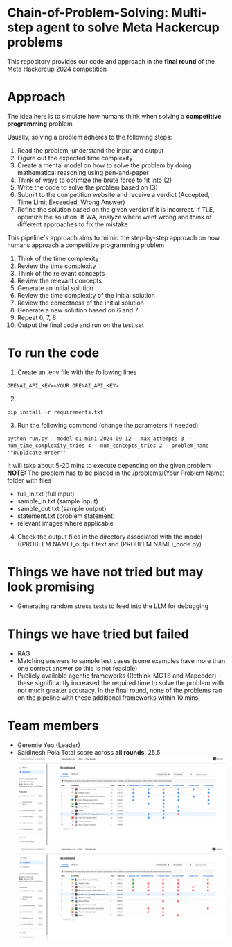 # Chain-of-Problem-Solving: Multi-step agent to solve Meta Hackercup problems

This repository provides our code and approach in the **final round** of the Meta Hackercup 2024 competition

# Approach
The idea here is to simulate how humans think when solving a **competitive programming** problem

Usually, solving a problem adheres to the following steps:
1. Read the problem, understand the input and output
2. Figure out the expected time complexity
3. Create a mental model on how to solve the problem by doing mathematical reasoning using pen-and-paper
4. Think of ways to optimize the brute force to fit into (2)
5. Write the code to solve the problem based on (3)
6. Submit to the competition website and receive a verdict (Accepted, Time Limit Exceeded, Wrong Answer)
7. Refine the solution based on the given verdict if it is incorrect. If TLE, optimize the solution. If WA, analyze where went wrong and think of different approaches to fix the mistake

This pipeline's approach aims to mimic the step-by-step approach on how humans approach a competitive programming problem
1. Think of the time complexity
2. Review the time complexity
3. Think of the relevant concepts
4. Review the relevant concepts
5. Generate an initial solution
6. Review the time complexity of the initial solution
7. Review the correctness of the initial solution
8. Generate a new solution based on 6 and 7
9. Repeat 6, 7, 8
10. Output the final code and run on the test set

# To run the code
1. Create an .env file with the following lines
```
OPENAI_API_KEY=<YOUR OPENAI_API_KEY>
```

2.
```
pip install -r requirements.txt
```

3. Run the following command (change the parameters if needed)
```
python run.py --model o1-mini-2024-09-12 --max_attempts 3 --num_time_complexity_tries 4 --num_concepts_tries 2 --problem_name '"Duplicate Order"'
```
It will take about 5-20 mins to execute depending on the given problem
**NOTE:** The problem has to be placed in the /problems/(Your Problem Name) folder with files
- full_in.txt (full input)
- sample_in.txt (sample input)
- sample_out.txt (sample output)
- statement.txt (problem statement)
- relevant images where applicable

4. Check the output files in the directory associated with the model ((PROBLEM NAME)_output.text and (PROBLEM NAME)_code.py)

# Things we have not tried but may look promising
- Generating random stress tests to feed into the LLM for debugging

# Things we have tried but failed
- RAG
- Matching answers to sample test cases (some examples have more than one correct answer so this is not feasible)
- Publicly available agentic frameworks (Rethink-MCTS and Mapcoder) - these significantly increased the required time to solve the problem with not much greater accuracy. In the final round, none of the problems ran on the pipeline with these additional frameworks within 10 mins.

# Team members
- Geremie Yeo (Leader)
- Saidinesh Pola
Total score across **all rounds**: 25.5
![alt text](image-1.png)
![alt text](image.png)